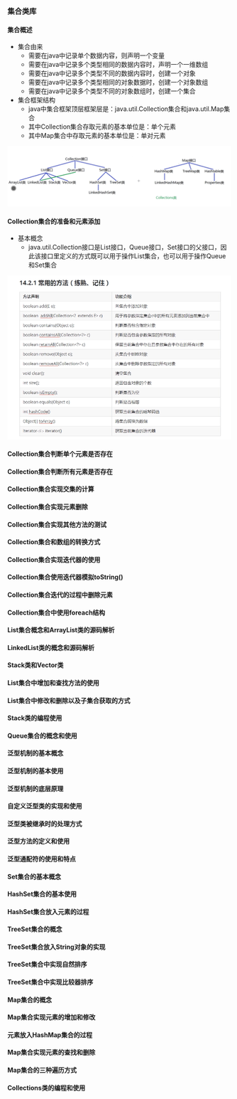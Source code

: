### 集合类库
#### 集合概述
+ 集合由来
    + 需要在java中记录单个数据内容，则声明一个变量
    + 需要在java中记录多个类型相同的数据内容时，声明一个一维数组
    + 需要在java中记录多个类型不同的数据内容时，创建一个对象
    + 需要在java中记录多个类型相同的对象数据时，创建一个对象数组
    + 需要在java中记录多个类型不同的对象数组时，创建一个集合
+ 集合框架结构
    + java中集合框架顶层框架层是：java.util.Collection集合和java.util.Map集合
    + 其中Collection集合存取元素的基本单位是：单个元素
    + 其中Map集合中存取元素的基本单位是：单对元素
<img src="../../images/Collection-structure.png">

#### Collection集合的准备和元素添加
+ 基本概念
    + java.util.Collection接口是List接口，Queue接口，Set接口的父接口，因此该接口里定义的方式既可以用于操作List集合，也可以用于操作Queue和Set集合
<img src="../../images/Collection-methods.png">

#### Collection集合判断单个元素是否存在
#### Collection集合判断所有元素是否存在
#### Collection集合实现交集的计算
#### Collection集合实现元素删除
#### Collection集合实现其他方法的测试
#### Collection集合和数组的转换方式
#### Collection集合实现迭代器的使用
#### Collection集合使用迭代器模拟toString()
#### Collection集合迭代的过程中删除元素
#### Collection集合中使用foreach结构
#### List集合概念和ArrayList类的源码解析
#### LinkedList类的概念和源码解析
#### Stack类和Vector类
#### List集合中增加和查找方法的使用
#### List集合中修改和删除以及子集合获取的方式
#### Stack类的编程使用
#### Queue集合的概念和使用
#### 泛型机制的基本概念
#### 泛型机制的基本使用
#### 泛型机制的底层原理
#### 自定义泛型类的实现和使用
#### 泛型类被继承时的处理方式
#### 泛型方法的定义和使用
#### 泛型通配符的使用和特点
#### Set集合的基本概念
#### HashSet集合的基本使用
#### HashSet集合放入元素的过程
#### TreeSet集合的概念
#### TreeSet集合放入String对象的实现
#### TreeSet集合中实现自然排序
#### TreeSet集合中实现比较器排序
#### Map集合的概念
#### Map集合实现元素的增加和修改
#### 元素放入HashMap集合的过程
#### Map集合实现元素的查找和删除
#### Map集合的三种遍历方式
#### Collections类的编程和使用